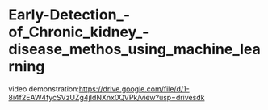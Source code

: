# Early-Detection_-of_Chronic_kidney_-disease_methos_using_machine_learning
video demonstration:https://drive.google.com/file/d/1-8i4f2EAW4fycSVzUZg4jIdNXnx0QVPk/view?usp=drivesdk
